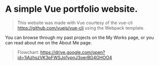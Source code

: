 # A simple Vue portfolio website.

> This website was made with Vue courtesy of the vue-cli https://github.com/vuejs/vue-cli using the Webpack template.

You can browse through my past projects on the My Works page, or you can read about me on the About Me page.

> Flowchart: https://drive.google.com/open?id=1iAzhszVK3pFWSJq1ypnJ3oerBG4GHOO4
